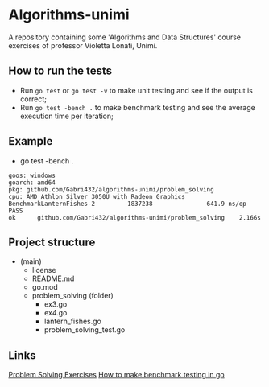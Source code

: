 # Algorithms-unimi
A repository containing some 'Algorithms and Data Structures' course exercises of professor Violetta Lonati, Unimi.

## How to run the tests
- Run `go test` or `go test -v` to make unit testing and see if the output is correct;
- Run `go test -bench .` to make benchmark testing and see the average execution time per iteration;

## Example
- go test -bench .
```
goos: windows
goarch: amd64
pkg: github.com/Gabri432/algorithms-unimi/problem_solving
cpu: AMD Athlon Silver 3050U with Radeon Graphics
BenchmarkLanternFishes-2         1837238               641.9 ns/op
PASS
ok      github.com/Gabri432/algorithms-unimi/problem_solving    2.166s
```

## Project structure
- (main)
  - license
  - README.md
  - go.mod
  - problem_solving (folder)
    - ex3.go
    - ex4.go
    - lantern_fishes.go
    - problem_solving_test.go

## Links
[Problem Solving Exercises](https://lonati.di.unimi.it/algolab-go/22-23/materiale/settimana01/02-problemSolvingEOsservazioniDichiarative.pdf)
[How to make benchmark testing in go](https://dev.to/mcaci/introduction-to-benchmarks-in-go-3cii)
